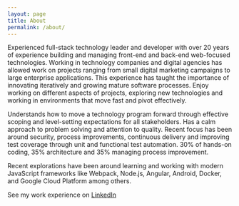 ```yaml
---
layout: page
title: About
permalink: /about/
---
```


Experienced full-stack technology leader and developer with over 20 years of experience building and managing front-end and back-end web-focused technologies. Working in technology companies and digital agencies has allowed work on projects ranging from small digital marketing campaigns to large enterprise applications. This experience has taught the importance of innovating iteratively and growing mature software processes. Enjoy working on different aspects of projects, exploring new technologies and working in environments that move fast and pivot effectively.

Understands how to move a technology program forward through effective scoping and level­-setting expectations for all stakeholders. Has a calm approach to problem solving and attention to quality. Recent focus has been around security, process improvements, continuous delivery and improving test coverage through unit and functional test automation. 30% of hands-on coding, 35% architecture and 35% managing process improvement.

Recent explorations have been around learning and working with modern JavaScript frameworks like Webpack, Node.js, Angular, Android, Docker, and Google Cloud Platform among others.

See my work experience on [LinkedIn](https://www.linkedin.com/in/johnsarracco/)
